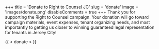 +++
title = 'Donate to Right to Counsel JC'
slug = 'donate'
image = 'images/donate.png'
disableComments = true
+++
Thank you for supporting the Right to Counsel campaign. 
Your donation will go toward campaign materials, event expenses, tenant organizing needs, and most importantly to getting us closer to winning guaranteed legal representation for tenants in Jersey City!

{{ < donate > }}
